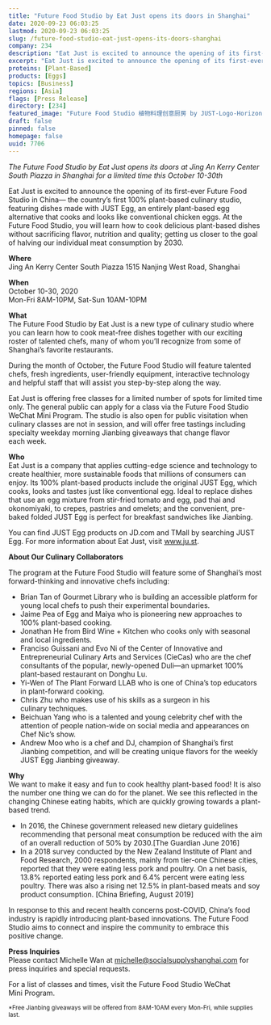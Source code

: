 ```yaml
---
title: "Future Food Studio by Eat Just opens its doors in Shanghai"
date: 2020-09-23 06:03:25
lastmod: 2020-09-23 06:03:25
slug: /future-food-studio-eat-just-opens-its-doors-shanghai
company: 234
description: "Eat Just is excited to announce the opening of its first-ever Future Food Studio in China— the country’s first 100% plant-based culinary studio, featuring dishes made with JUST Egg, an entirely plant-based egg alternative that cooks and looks like conventional chicken eggs. At the Future Food Studio, you will learn how to cook delicious plant-based dishes without sacrificing flavor, nutrition and quality; getting us closer to the goal of halving our individual meat consumption by 2030."
excerpt: "Eat Just is excited to announce the opening of its first-ever Future Food Studio in China— the country’s first 100% plant-based culinary studio, featuring dishes made with JUST Egg, an entirely plant-based egg alternative that cooks and looks like conventional chicken eggs. At the Future Food Studio, you will learn how to cook delicious plant-based dishes without sacrificing flavor, nutrition and quality; getting us closer to the goal of halving our individual meat consumption by 2030."
proteins: [Plant-Based]
products: [Eggs]
topics: [Business]
regions: [Asia]
flags: [Press Release]
directory: [234]
featured_image: "Future Food Studio 植物料理创意厨房 by JUST-Logo-Horizontal-01.png"
draft: false
pinned: false
homepage: false
uuid: 7706
---
```

<p><em>The Future Food Studio by Eat Just opens its doors at Jing An Kerry Center South Piazza in Shanghai for a limited time this October 10-30th</em></p>

<p>Eat Just is excited to announce the opening of its first-ever Future Food Studio in China— the country’s first 100% plant-based culinary studio, featuring dishes made with JUST Egg, an entirely plant-based egg alternative that cooks and looks like conventional chicken eggs. At the Future Food Studio, you will learn how to cook delicious plant-based dishes without sacrificing flavor, nutrition and quality; getting us closer to the goal of halving our individual meat consumption by 2030.</p>

<p><strong>Where</strong><br />
Jing An Kerry Center South Piazza 1515 Nanjing West Road, Shanghai</p>

<p><strong>When</strong><br />
October 10-30, 2020<br />
Mon-Fri 8AM-10PM, Sat-Sun 10AM-10PM</p>

<p><strong>What</strong><br />
The Future Food Studio by Eat Just is a new type of culinary studio where you can learn how to cook meat-free dishes together with our exciting roster of talented chefs, many of whom you’ll recognize from some of Shanghai’s favorite restaurants.</p>

<p>During the month of October, the Future Food Studio will feature talented chefs, fresh ingredients, user-friendly equipment, interactive technology and helpful staff that will assist you step-by-step along the way.</p>

<p>Eat Just is offering free classes for a limited number of spots for limited time only. The general public can apply for a class via the Future Food Studio WeChat Mini Program. The studio is also open for public visitation when culinary classes are not in session, and will offer free tastings including specialty weekday morning Jianbing giveaways that change flavor each week.</p>

<p><strong>Who</strong><br />
Eat Just is a company that applies cutting-edge science and technology to create healthier, more sustainable foods that millions of consumers can enjoy. Its 100% plant-based products include the original JUST Egg, which cooks, looks and tastes just like conventional egg. Ideal to replace dishes that use an egg mixture from stir-fried tomato and egg, pad thai and okonomiyaki, to crepes, pastries and omelets; and the convenient, pre-baked folded JUST Egg is perfect for breakfast sandwiches like Jianbing.</p>

<p>You can find JUST Egg products on JD.com and TMall by searching JUST Egg. For more information about Eat Just, visit <a href="http://www.ju.st">www.ju.st</a>.</p>

<p><strong>About Our Culinary Collaborators</strong></p>

<p>The program at the Future Food Studio will feature some of Shanghai’s most forward-thinking and innovative chefs including:</p>

<ul>
	<li>Brian Tan of Gourmet Library who is building an accessible platform for young local chefs to push their experimental boundaries.</li>
	<li>Jaime Pea of Egg and Maiya who is pioneering new approaches to 100% plant-based cooking.</li>
	<li>Jonathan He from Bird Wine + Kitchen who cooks only with seasonal and local ingredients.</li>
	<li>Franciso Guissani and Evo Ni of the Center of Innovative and Entrepreneurial Culinary Arts and Services (CieCas) who are the chef consultants of the popular, newly-opened Duli—an upmarket 100% plant-based restaurant on Donghu Lu.</li>
	<li>Yi-Wen of The Plant Forward LLAB who is one of China’s top educators in plant-forward cooking.</li>
	<li>Chris Zhu who makes use of his skills as a surgeon in his culinary techniques.</li>
	<li>Beichuan Yang who is a talented and young celebrity chef with the attention of people nation-wide on social media and appearances on Chef Nic’s show.</li>
	<li>Andrew Moo who is a chef and DJ, champion of Shanghai’s first Jianbing competition, and will be creating unique flavors for the weekly JUST Egg Jianbing giveaway.</li>
</ul>

<p><strong>Why</strong><br />
We want to make it easy and fun to cook healthy plant-based food! It is also the number one thing we can do for the planet. We see this reflected in the changing Chinese eating habits, which are quickly growing towards a plant-based trend.</p>

<ul>
	<li>In 2016, the Chinese government released new dietary guidelines recommending that personal meat consumption be reduced with the aim of an overall reduction of 50% by 2030.[The Guardian June 2016]</li>
	<li>In a 2018 survey conducted by the New Zealand Institute of Plant and Food Research, 2000 respondents, mainly from tier-one Chinese cities, reported that they were eating less pork and poultry. On a net basis, 13.8% reported eating less pork and 6.4% percent were eating less poultry. There was also a rising net 12.5% in plant-based meats and soy product consumption. [China Briefing, August 2019]</li>
</ul>

<p>In response to this and recent health concerns post-COVID, China’s food industry is rapidly introducing plant-based innovations. The Future Food Studio aims to connect and inspire the community to embrace this positive change.</p>

<p><strong>Press Inquiries</strong><br />
Please contact Michelle Wan at <a href="mailto:michelle@socialsupplyshanghai.com">michelle@socialsupplyshanghai.com</a> for press inquiries and special requests.</p>

<p>For a list of classes and times, visit the Future Food Studio WeChat Mini Program.</p>

<p><sub>*Free Jianbing giveaways will be offered from 8AM-10AM every Mon-Fri, while supplies last.</sub></p>
